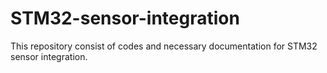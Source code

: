 # STM32-sensor-integration
This repository consist of codes and necessary documentation for STM32 sensor integration.

